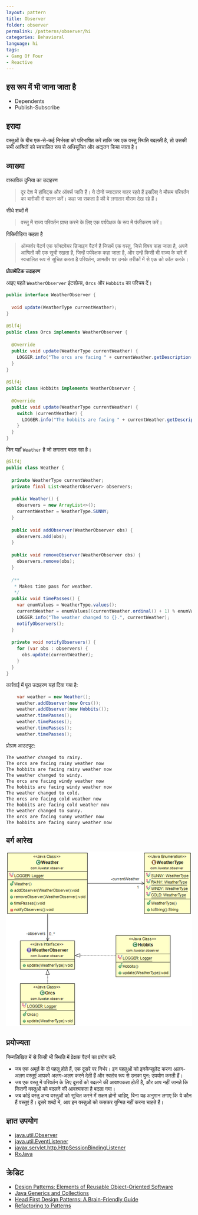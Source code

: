 ```yaml
---
layout: pattern
title: Observer
folder: observer
permalink: /patterns/observer/hi
categories: Behavioral
language: hi
tags:
- Gang Of Four
- Reactive
---
```


## इस रूप में भी जाना जाता है

* Dependents 
* Publish-Subscribe

## इरादा

वस्तुओं के बीच एक-से-कई निर्भरता को परिभाषित करें ताकि जब एक वस्तु स्थिति बदलती है, तो उसकी सभी आश्रितों को स्वचालित रूप से अधिसूचित और अद्यतन किया जाता है।

## व्याख्या

वास्तविक दुनिया का उदाहरण

> दूर देश में हॉबिट्स और ऑर्क्स जाति हैं। ये दोनों ज्यादातर बाहर रहते हैं इसलिए वे मौसम परिवर्तन का बारीकी से पालन करें। कहा जा सकता है की वे लगातार मौसम देख रहे हैं।

सीधे शब्दों में

> वस्तु में राज्य परिवर्तन प्राप्त करने के लिए एक पर्यवेक्षक के रूप में पंजीकरण करें।

विकिपीडिया कहता है

> ऑब्जर्वर पैटर्न एक सॉफ्टवेयर डिजाइन पैटर्न है जिसमें एक वस्तु, जिसे विषय कहा जाता है,
> अपने आश्रितों की एक सूची रखता है, जिन्हें पर्यवेक्षक कहा जाता है, और उन्हें किसी भी राज्य के बारे में स्वचालित रूप से सूचित करता है
> परिवर्तन, आमतौर पर उनके तरीकों में से एक को कॉल करके।

**प्रोग्रामेटिक उदाहरण**

आइए पहले `WeatherObserver` इंटरफ़ेस, `Orcs` और `Hobbits` का परिचय दें।

```java
public interface WeatherObserver {

  void update(WeatherType currentWeather);
}

@Slf4j
public class Orcs implements WeatherObserver {

  @Override
  public void update(WeatherType currentWeather) {
    LOGGER.info("The orcs are facing " + currentWeather.getDescription() + " weather now");
  }
}

@Slf4j
public class Hobbits implements WeatherObserver {

  @Override
  public void update(WeatherType currentWeather) {
    switch (currentWeather) {
      LOGGER.info("The hobbits are facing " + currentWeather.getDescription() + " weather now");
    }
  }
}
```

फिर यहाँ `Weather` है जो लगातार बदल रहा है।

```java
@Slf4j
public class Weather {

  private WeatherType currentWeather;
  private final List<WeatherObserver> observers;

  public Weather() {
    observers = new ArrayList<>();
    currentWeather = WeatherType.SUNNY;
  }

  public void addObserver(WeatherObserver obs) {
    observers.add(obs);
  }

  public void removeObserver(WeatherObserver obs) {
    observers.remove(obs);
  }

  /**
   * Makes time pass for weather.
   */
  public void timePasses() {
    var enumValues = WeatherType.values();
    currentWeather = enumValues[(currentWeather.ordinal() + 1) % enumValues.length];
    LOGGER.info("The weather changed to {}.", currentWeather);
    notifyObservers();
  }

  private void notifyObservers() {
    for (var obs : observers) {
      obs.update(currentWeather);
    }
  }
}
```

कार्रवाई में पूरा उदाहरण यहां दिया गया है:

```java
    var weather = new Weather();
    weather.addObserver(new Orcs());
    weather.addObserver(new Hobbits());
    weather.timePasses();
    weather.timePasses();
    weather.timePasses();
    weather.timePasses();
```

प्रोग्राम आउटपुट:

```
The weather changed to rainy.
The orcs are facing rainy weather now
The hobbits are facing rainy weather now
The weather changed to windy.
The orcs are facing windy weather now
The hobbits are facing windy weather now
The weather changed to cold.
The orcs are facing cold weather now
The hobbits are facing cold weather now
The weather changed to sunny.
The orcs are facing sunny weather now
The hobbits are facing sunny weather now
```

## वर्ग आरेख

![alt text](../../../observer/etc/observer.png "Observer")

## प्रयोज्यता

निम्नलिखित में से किसी भी स्थिति में प्रेक्षक पैटर्न का प्रयोग करें:

* जब एक अमूर्त के दो पहलू होते हैं, एक दूसरे पर निर्भर। इन पहलुओं को इनकैप्सुलेट करना
  अलग-अलग वस्तुएं आपको अलग-अलग करने देती हैं और स्वतंत्र रूप से उनका पुन: उपयोग करती हैं।
* जब एक वस्तु में परिवर्तन के लिए दूसरों को बदलने की आवश्यकता होती है, और आप नहीं जानते कि कितनी वस्तुओं को बदलने की आवश्यकता है
  बदला गया।
* जब कोई वस्तु अन्य वस्तुओं को सूचित करने में सक्षम होनी चाहिए, बिना यह अनुमान लगाए कि ये कौन हैं
  वस्तुएं हैं। दूसरे शब्दों में, आप इन वस्तुओं को कसकर युग्मित नहीं करना चाहते हैं।

## ज्ञात उपयोग

* [java.util.Observer](http://docs.oracle.com/javase/8/docs/api/java/util/Observer.html)
* [java.util.EventListener](http://docs.oracle.com/javase/8/docs/api/java/util/EventListener.html)
* [javax.servlet.http.HttpSessionBindingListener](http://docs.oracle.com/javaee/7/api/javax/servlet/http/HttpSessionBindingListener.html)
* [RxJava](https://github.com/ReactiveX/RxJava)

## क्रेडिट

* [Design Patterns: Elements of Reusable Object-Oriented Software](https://www.amazon.com/gp/product/0201633612/ref=as_li_tl?ie=UTF8&camp=1789&creative=9325&creativeASIN=0201633612&linkCode=as2&tag=javadesignpat-20&linkId=675d49790ce11db99d90bde47f1aeb59)
* [Java Generics and Collections](https://www.amazon.com/gp/product/0596527756/ref=as_li_tl?ie=UTF8&camp=1789&creative=9325&creativeASIN=0596527756&linkCode=as2&tag=javadesignpat-20&linkId=246e5e2c26fe1c3ada6a70b15afcb195)
* [Head First Design Patterns: A Brain-Friendly Guide](https://www.amazon.com/gp/product/0596007124/ref=as_li_tl?ie=UTF8&camp=1789&creative=9325&creativeASIN=0596007124&linkCode=as2&tag=javadesignpat-20&linkId=6b8b6eea86021af6c8e3cd3fc382cb5b)
* [Refactoring to Patterns](https://www.amazon.com/gp/product/0321213351/ref=as_li_tl?ie=UTF8&camp=1789&creative=9325&creativeASIN=0321213351&linkCode=as2&tag=javadesignpat-20&linkId=2a76fcb387234bc71b1c61150b3cc3a7)
